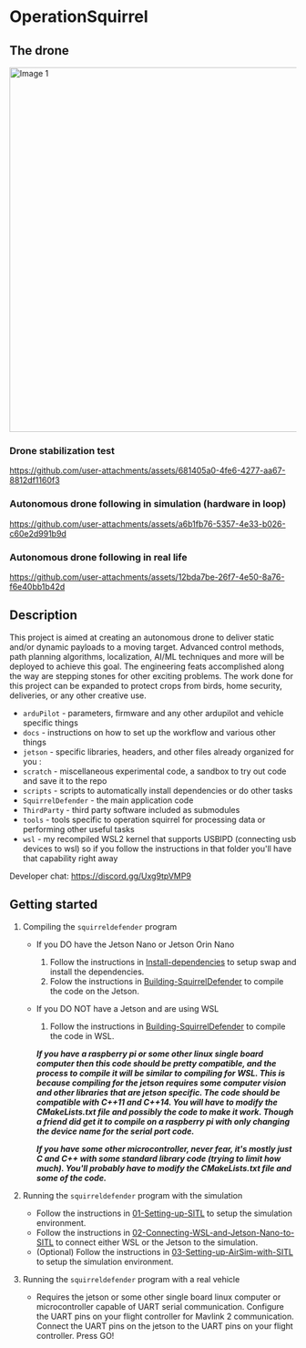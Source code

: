 # OperationSquirrel

## The drone
<img src="https://github.com/user-attachments/assets/e551dd46-b7c2-478f-9a46-858f54ebddc5" alt="Image 1" width="640">

### Drone stabilization test

https://github.com/user-attachments/assets/681405a0-4fe6-4277-aa67-8812df1160f3

### Autonomous drone following in simulation (hardware in loop)

https://github.com/user-attachments/assets/a6b1fb76-5357-4e33-b026-c60e2d991b9d

### Autonomous drone following in real life

https://github.com/user-attachments/assets/12bda7be-26f7-4e50-8a76-f6e40bb1b42d

## Description

This project is aimed at creating an autonomous drone to deliver static and/or dynamic payloads to a moving target.  Advanced control methods, path planning algorithms, localization, AI/ML techniques and more will be deployed to achieve this goal.  The engineering feats accomplished along the way are stepping stones for other exciting problems.  The work done for this project can be expanded to protect crops from birds, home security, deliveries, or any other creative use.

- `arduPilot` - parameters, firmware and any other ardupilot and vehicle specific things
- `docs` - instructions on how to set up the workflow and various other things
- `jetson` - specific libraries, headers, and other files already organized for you :
- `scratch` - miscellaneous experimental code, a sandbox to try out code and save it to the repo
- `scripts` - scripts to automatically install dependencies or do other tasks
- `SquirrelDefender` - the main application code
- `ThirdParty` - third party software included as submodules
- `tools` - tools specific to operation squirrel for processing data or performing other useful tasks
- `wsl` - my recompiled WSL2 kernel that supports USBIPD (connecting usb devices to wsl) so if you follow the instructions in that folder you'll have that capability right away

Developer chat: <https://discord.gg/Uxg9tpVMP9>

## Getting started

1. Compiling the `squirreldefender` program
    - If you DO have the Jetson Nano or Jetson Orin Nano
        1. Follow the instructions in [Install-dependencies](https://github.com/crose72/OperationSquirrel/blob/dev/scripts/Install-dependencies.md) to setup swap and install the dependencies.
        2. Folow the instructions in [Building-SquirrelDefender](https://github.com/crose72/OperationSquirrel/blob/dev/SquirrelDefender/Building-SquirrelDefender.md) to compile the code on the Jetson.
    - If you DO NOT have a Jetson and are using WSL
        1. Follow the instructions in [Building-SquirrelDefender](https://github.com/crose72/OperationSquirrel/blob/dev/SquirrelDefender/Building-SquirrelDefender.md) to compile the code in WSL.

        ***If you have a raspberry pi or some other linux single board computer then this code should be pretty compatible, and the process to compile it will be similar to compiling for WSL.  This is because compiling for the jetson requires some computer vision and other libraries that are jetson specific.  The code should be compatible with C++11 and C++14.  You will have to modify the CMakeLists.txt file and possibly the code to make it work.  Though a friend did get it to compile on a raspberry pi with only changing the device name for the serial port code.***

        ***If you have some other microcontroller, never fear, it's mostly just C and C++ with some standard library code (trying to limit how much).  You'll probably have to modify the CMakeLists.txt file and some of the code.***

2. Running the `squirreldefender` program with the simulation
    - Follow the instructions in [01-Setting-up-SITL](https://github.com/crose72/OperationSquirrel/blob/dev/docs/01-Setting-up-SITL.md) to setup the simulation environment.
    - Follow the instructions in [02-Connecting-WSL-and-Jetson-Nano-to-SITL](https://github.com/crose72/OperationSquirrel/blob/dev/docs/02-Connecting-WSL-and-Jetson-Nano-to-SITL.md) to connect either WSL or the Jetson to the simulation.
    - (Optional) Follow the instructions in [03-Setting-up-AirSim-with-SITL](https://github.com/crose72/OperationSquirrel/blob/dev/docs/03-Setting-up-AirSim-with-SITL.md) to setup the simulation environment.
3. Running the `squirreldefender` program with a real vehicle
    - Requires the jetson or some other single board linux computer or microcontroller capable of UART serial communication.  Configure the UART pins on your flight controller for Mavlink 2 communication.  Connect the UART pins on the jetson to the UART pins on your flight controller.  Press GO!

